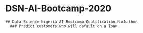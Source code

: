# DSN-AI-Bootcamp-2020
    ## Data Science Nigeria AI Bootcamp Qualification Hackathon
      ### Predict customers who will default on a loan

